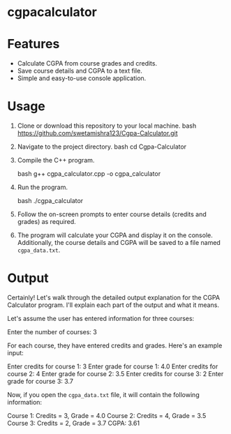 # cgpacalculator



# Features

- Calculate CGPA from course grades and credits.
- Save course details and CGPA to a text file.
- Simple and easy-to-use console application.

# Usage

1. Clone or download this repository to your local machine.
   bash
   https://github.com/swetamishra123/Cgpa-Calculator.git


2. Navigate to the project directory.
   bash
   cd Cgpa-Calculator

3. Compile the C++ program.

   bash
   g++ cgpa_calculator.cpp -o cgpa_calculator

4. Run the program.

   bash
   ./cgpa_calculator
   

5. Follow the on-screen prompts to enter course details (credits and grades) as required.

6. The program will calculate your CGPA and display it on the console. Additionally, the course details and CGPA will be saved to a file named `cgpa_data.txt`.

# Output
Certainly! Let's walk through the detailed output explanation for the CGPA Calculator program. I'll explain each part of the output and what it means.

Let's assume the user has entered information for three courses:

Enter the number of courses: 3

For each course, they have entered credits and grades. Here's an example input:

Enter credits for course 1: 3
Enter grade for course 1: 4.0
Enter credits for course 2: 4
Enter grade for course 2: 3.5
Enter credits for course 3: 2
Enter grade for course 3: 3.7

Now, if you open the `cgpa_data.txt` file, it will contain the following information:

Course 1: Credits = 3, Grade = 4.0
Course 2: Credits = 4, Grade = 3.5
Course 3: Credits = 2, Grade = 3.7
CGPA: 3.61



